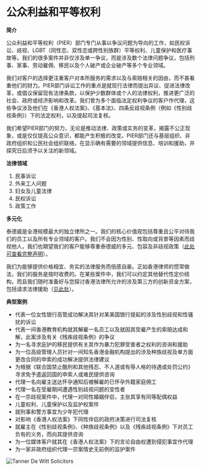 # 公众利益和平等权利

**简介**

公众利益和平等权利（PIER）部门专门从事以争议问题为导向的工作，如民权诉讼、歧视、LGBT（同性恋、双性恋或跨性别族群）平等权利、儿童保护和医疗事故等。我们的很多案件并非仅涉及单一争议，而是涉及数个法律问题争议，包括刑事、家事、劳动雇佣、移民以及个人破产或企业破产等多个专业领域。

我们对客户的选择更注重客户对本所服务的需求以及与索赔相关的因由，而不甚看重他们的财力。PIER部门诉讼工作的重点是就现行法律而提出异议、促进法律改革，或倡议保留现有法律条款，以保护少数群体或个人的法律权利，推进更广泛的社会、政府或经济影响和改革。我们曾为多个面临法定权利争议的客户作代理，这些争议涉及他们在《香港人权法案》、《基本法》、四条反歧视条例（例如《性别歧视条例》）下的法定权利，以及提起司法复核。

我们希望PIER部门的努力，无论是推动法律、政策或实务的变革，揭露不公正现象，或是仅仅提高公众意识，都能产生积极的改变。PIER部门还与基层组织、非政府组织和公民社会组织联络，在显示确有需要的领域提供信息、培训和援助，并探究日后须予以关注的新领域。

**法律领域**

1. 民事诉讼
2. 外来工人问题
3. 妇女及儿童法律
4. 民权诉讼
5. 政策工作

**多元化**

泰德威是全港规模最大的独立律所之一。我们的核心价值观包括尊重且公平对待我们的员工以及所有专业领域的客户。我们不会因为性别、性取向或背景等因素而歧视他人，我们也期望我们的客户能够尊重泰德威的多元、包容及非歧视政策（[此处可查看完整声明](https://www.tannerdewitt.com/our-diversity-statement/)）。

我们为能够提供价格相宜、务实的法律服务而倍感自豪。正如香港律师的惯常做法，我们的服务是按时收费的。在某些案件中，我们可以约定其他替代性定价结构，而且我们随时准备好与您探讨香港法律所允许的涉及第三方的创新资金方案，包括请求法律援助（[见此处](https://www.lad.gov.hk/index.html)）。

**典型案例**

- 代表一位女性银行高管成功解决其针对某美国银行提起的涉及性别歧视和性骚扰的诉讼
- 代表一间香港教育机构就其解雇一名员工以及就因其受雇产生的索赔达成和解，此案涉及有关《残疾歧视条例》的争议
- 为一名寻求庇护的移民提供有关其作为暴力犯罪受害者之权利的咨询和援助
- 为一位高级管理人员针对一间知名香港金融机构提出的涉及种族歧视及单方面更改合同的申索的成功解决提供法律建议
- 为根据《联合国禁止酷刑和其他残忍、不人道或有辱人格的待遇或处罚公约》寻求免予遣返回国的申索人或难民提供咨询
- 代理一名向雇主送达怀孕通知后被解雇的已怀孕外籍家庭佣工
- 代理一名在受雇期间遭遇性别歧视问题的变性者
- 在一宗歧视案件中，代理一对同性婚姻伴侣，主张其享有同等配偶权益
- 儿童权利、儿童保护以及监护权案件
- 就刑事和警方事宜为少年犯代理
- 对影响《香港人权法案》下同性伴侣的政府决策进行司法复核
- 就雇主在《性别歧视条例》、《种族歧视条例》以及《残疾歧视条例》下对员工负有的义务，而向其提供咨询
- 为一位媒体客户就其在《香港人权法案》下的言论自由权遭到侵犯事宜作代理
- 为一家非政府组织代理一宗案情史无前例的监护案件

![Tanner De Witt Solicitors](https://www.tannerdewitt.com/wp-content/uploads/2020/01/copy-tdw-logo-1.png?lossy=1&strip=1&webp=1)